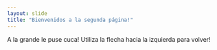 ```yaml
---
layout: slide
title: "Bienvenidos a la segunda página!"
---
```

A la grande le puse cuca!
Utiliza la flecha hacia la izquierda para volver!
